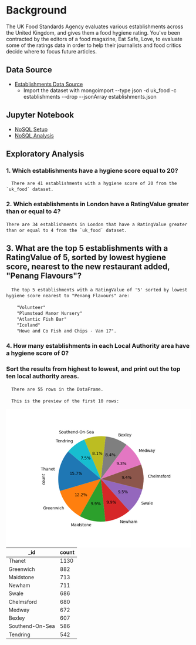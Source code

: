 # Background

The UK Food Standards Agency evaluates various establishments across the United Kingdom, and gives them a food hygiene rating. You've been contracted by the editors of a food magazine, Eat Safe, Love, to evaluate some of the ratings data in order to help their journalists and food critics decide where to focus future articles.

## Data Source

- [Establishments Data Source](https://github.com/fabiomarcullo/nosql-challenge/tree/main/Resources)
   - Import the dataset with mongoimport --type json -d uk_food -c establishments --drop --jsonArray establishments.json

## Jupyter Notebook

- [NoSQL Setup](https://github.com/fabiomarcullo/nosql-challenge/blob/main/NoSQL_setup_starter.ipynb)
- [NoSQL Analysis](https://github.com/fabiomarcullo/nosql-challenge/blob/main/NoSQL_analysis_starter.ipynb)

## Exploratory Analysis

### 1. Which establishments have a hygiene score equal to 20?
      There are 41 establishments with a hygiene score of 20 from the `uk_food` dataset.
   
### 2. Which establishments in London have a RatingValue greater than or equal to 4?

    There are 34 establishments in London that have a RatingValue greater than or equal to 4 from the `uk_food` dataset.

## 3. What are the top 5 establishments with a RatingValue of 5, sorted by lowest hygiene score, nearest to the new restaurant added, "Penang Flavours"?

      The top 5 establishments with a RatingValue of '5' sorted by lowest hygiene score nearest to "Penang Flavours" are: 
      
        "Volunteer" 
        "Plumstead Manor Nursery"
        "Atlantic Fish Bar"
        "Iceland"
        "Howe and Co Fish and Chips - Van 17". 
   
### 4. How many establishments in each Local Authority area have a hygiene score of 0? 
   ### Sort the results from highest to lowest, and print out the top ten local authority areas.
      
      There are 55 rows in the DataFrame. 
   
      This is the preview of the first 10 rows:
   
<div>
  <img src="Image/result.png" align="right" width="600" />
  <table>
    <thead>
      <tr>
        <th>_id</th>
        <th>count</th>
      </tr>
    </thead>
    <tbody>
      <tr>
        <td>Thanet</td>
        <td>1130</td>
      </tr>
      <tr>
        <td>Greenwich</td>
        <td>882</td>
      </tr>
      <tr>
        <td>Maidstone</td>
        <td>713</td>
      </tr>
      <tr>
        <td>Newham</td>
        <td>711</td>
      </tr>
      <tr>
        <td>Swale</td>
        <td>686</td>
      </tr>
      <tr>
        <td>Chelmsford</td>
        <td>680</td>
      </tr>
      <tr>
        <td>Medway</td>
        <td>672</td>
      </tr>
      <tr>
        <td>Bexley</td>
        <td>607</td>
      </tr>
      <tr>
        <td>Southend-On-Sea</td>
        <td>586</td>
      </tr>
      <tr>
        <td>Tendring</td>
        <td>542</td>
      </tr>
    </tbody>
  </table>
</div>
